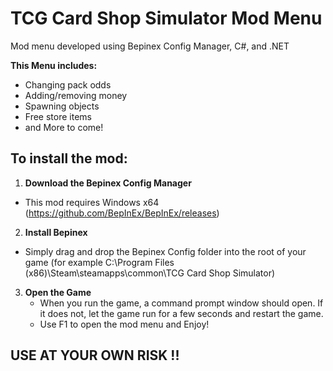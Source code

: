 # TCG Card Shop Simulator Mod Menu
Mod menu developed using Bepinex Config Manager, C#, and .NET

**This Menu includes:**
  - Changing pack odds
  - Adding/removing money
  - Spawning objects
  - Free store items
  - and More to come!

## To install the mod:
1. **Download the Bepinex Config Manager**
  - This mod requires Windows x64 (https://github.com/BepInEx/BepInEx/releases)
  
2. **Install Bepinex**
  - Simply drag and drop the Bepinex Config folder into the root of your game (for example C:\Program Files (x86)\Steam\steamapps\common\TCG Card Shop Simulator)
  
3. **Open the Game**
   - When you run the game, a command prompt window should open. If it does not, let the game run for a few seconds and restart the game.
   - Use F1 to open the mod menu and Enjoy!
  
## USE AT YOUR OWN RISK !!
